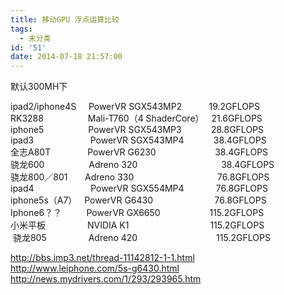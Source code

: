 ```yaml
---
title: 移动GPU 浮点运算比较
tags:
  - 未分类
id: '51'
date: 2014-07-18 21:57:00
---
```


默认300MH下  
  
ipad2/iphone4S     PowerVR SGX543MP2           19.2GFLOPS  
RK3288                  Mali-T760（4 ShaderCore）   21.6GFLOPS  
iphone5                  PowerVR SGX543MP3            28.8GFLOPS  
ipad3                       PowerVR SGX543MP4            38.4GFLOPS  
全志A80T               PowerVR G6230                        38.4GFLOPS  
骁龙600                  Adreno 320                                  38.4GFLOPS  
骁龙800／801       Adreno 330                                  76.8GFLOPS  
ipad4                       PowerVR SGX554MP4             76.8GFLOPS  
iphone5s（A7）   PowerVR G6430                         76.8GFLOPS  
Iphone6？？          PowerVR GX6650                    115.2GFLOPS  
小米平板                 NVIDIA K1                                 115.2GFLOPS  
 骁龙805                 Adreno 420                                115.2GFLOPS  
  
  
  
http://bbs.imp3.net/thread-11142812-1-1.html  
http://www.leiphone.com/5s-g6430.html  
http://news.mydrivers.com/1/293/293965.htm